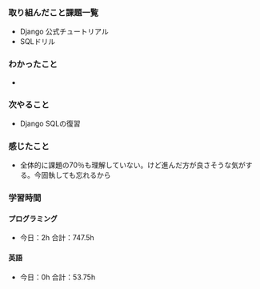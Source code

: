 ### 取り組んだこと課題一覧
- Django  公式チュートリアル
- SQLドリル
### わかったこと
- 
### 次やること
- Django  SQLの復習
### 感じたこと
- 全体的に課題の70％も理解していない。けど進んだ方が良さそうな気がする。今固執しても忘れるから
### 学習時間
#### プログラミング
- 今日：2h 合計：747.5h
#### 英語
- 今日：0h 合計：53.75h